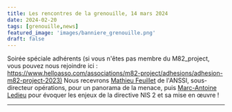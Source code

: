 ```yaml
---
title: Les rencontres de la grenouille, 14 mars 2024
date: 2024-02-20
tags: [grenouille,news]
featured_image: 'images/banniere_grenouille.png'
draft: false
---
```


Soirée spéciale adhérents (si vous n'êtes pas membre du M82_project, vous pouvez nous rejoindre ici : <https://www.helloasso.com/associations/m82-project/adhesions/adhesion-m82-project-2023)>
Nous recevrons [Mathieu Feuillet](https://www.linkedin.com/in/mathieufeuillet/) de l'ANSSI, sous-directeur opérations, pour un panorama de la menace,
puis [Marc-Antoine Ledieu](https://www.linkedin.com/in/marc-antoine-ledieu-a040917/) pour évoquer les enjeux de la directive NIS 2 et sa mise en œuvre !

---
